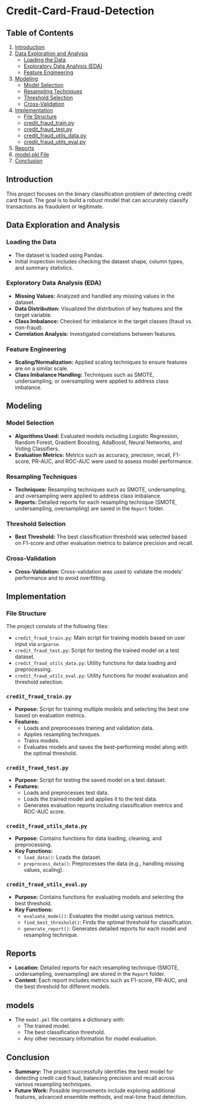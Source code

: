 # Credit-Card-Fraud-Detection

## Table of Contents

1. [Introduction](#introduction)
2. [Data Exploration and Analysis](#data-exploration-and-analysis)
   - [Loading the Data](#loading-the-data)
   - [Exploratory Data Analysis (EDA)](#exploratory-data-analysis-eda)
   - [Feature Engineering](#feature-engineering)
3. [Modeling](#modeling)
   - [Model Selection](#model-selection)
   - [Resampling Techniques](#resampling-techniques)
   - [Threshold Selection](#threshold-selection)
   - [Cross-Validation](#cross-validation)
4. [Implementation](#implementation)
   - [File Structure](#file-structure)
   - [credit_fraud_train.py](#credit_fraud_trainpy)
   - [credit_fraud_test.py](#credit_fraud_testpy)
   - [credit_fraud_utils_data.py](#credit_fraud_utils_datapy)
   - [credit_fraud_utils_eval.py](#credit_fraud_utils_evalpy)
5. [Reports](#reports)
6. [model.pkl File](#modelpkl-file)
7. [Conclusion](#conclusion)

## Introduction

This project focuses on the binary classification problem of detecting credit card fraud. The goal is to build a robust model that can accurately classify transactions as fraudulent or legitimate.

## Data Exploration and Analysis

### Loading the Data

- The dataset is loaded using Pandas.
- Initial inspection includes checking the dataset shape, column types, and summary statistics.

### Exploratory Data Analysis (EDA)

- **Missing Values:** Analyzed and handled any missing values in the dataset.
- **Data Distribution:** Visualized the distribution of key features and the target variable.
- **Class Imbalance:** Checked for imbalance in the target classes (fraud vs. non-fraud).
- **Correlation Analysis:** Investigated correlations between features.

### Feature Engineering

- **Scaling/Normalization:** Applied scaling techniques to ensure features are on a similar scale.
- **Class Imbalance Handling:** Techniques such as SMOTE, undersampling, or oversampling were applied to address class imbalance.

## Modeling

### Model Selection

- **Algorithms Used:** Evaluated models including Logistic Regression, Random Forest, Gradient Boosting, AdaBoost, Neural Networks, and Voting Classifiers.
- **Evaluation Metrics:** Metrics such as accuracy, precision, recall, F1-score, PR-AUC, and ROC-AUC were used to assess model performance.

### Resampling Techniques

- **Techniques:** Resampling techniques such as SMOTE, undersampling, and oversampling were applied to address class imbalance.
- **Reports:** Detailed reports for each resampling technique (SMOTE, undersampling, oversampling) are saved in the `Report` folder.

### Threshold Selection

- **Best Threshold:** The best classification threshold was selected based on F1-score and other evaluation metrics to balance precision and recall.

### Cross-Validation

- **Cross-Validation:** Cross-validation was used to validate the models' performance and to avoid overfitting.

## Implementation

### File Structure

The project consists of the following files:

- `credit_fraud_train.py`: Main script for training models based on user input via `argparse`.
- `credit_fraud_test.py`: Script for testing the trained model on a test dataset.
- `credit_fraud_utils_data.py`: Utility functions for data loading and preprocessing.
- `credit_fraud_utils_eval.py`: Utility functions for model evaluation and threshold selection.

### `credit_fraud_train.py`

- **Purpose:** Script for training multiple models and selecting the best one based on evaluation metrics.
- **Features:**
  - Loads and preprocesses training and validation data.
  - Applies resampling techniques.
  - Trains models.
  - Evaluates models and saves the best-performing model along with the optimal threshold.

### `credit_fraud_test.py`

- **Purpose:** Script for testing the saved model on a test dataset.
- **Features:**
  - Loads and preprocesses test data.
  - Loads the trained model and applies it to the test data.
  - Generates evaluation reports including classification metrics and ROC-AUC score.

### `credit_fraud_utils_data.py`

- **Purpose:** Contains functions for data loading, cleaning, and preprocessing.
- **Key Functions:**
  - `load_data()`: Loads the dataset.
  - `preprocess_data()`: Preprocesses the data (e.g., handling missing values, scaling).

### `credit_fraud_utils_eval.py`

- **Purpose:** Contains functions for evaluating models and selecting the best threshold.
- **Key Functions:**
  - `evaluate_model()`: Evaluates the model using various metrics.
  - `find_best_threshold()`: Finds the optimal threshold for classification.
  - `generate_report()`: Generates detailed reports for each model and resampling technique.

## Reports

- **Location:** Detailed reports for each resampling technique (SMOTE, undersampling, oversampling) are stored in the `Report` folder.
- **Content:** Each report includes metrics such as F1-score, PR-AUC, and the best threshold for different models.

## models

- The `model.pkl` file contains a dictionary with:
  - The trained model.
  - The best classification threshold.
  - Any other necessary information for model evaluation.

## Conclusion

- **Summary:** The project successfully identifies the best model for detecting credit card fraud, balancing precision and recall across various resampling techniques.
- **Future Work:** Possible improvements include exploring additional features, advanced ensemble methods, and real-time fraud detection.
